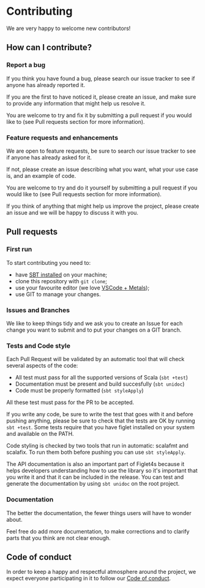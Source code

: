 # Contributing

We are very happy to welcome new contributors!

## How can I contribute?

### Report a bug

If you think you have found a bug, please search our issue tracker to see if anyone has already
reported it.

If you are the first to have noticed it, please create an issue, and make sure to provide any
information that might help us resolve it.

You are welcome to try and fix it by submitting a pull request if you would like to (see Pull
requests section for more information).

### Feature requests and enhancements

We are open to feature requests, be sure to search our issue tracker to see if anyone has already
asked for it.

If not, please create an issue describing what you want, what your use case is, and an example of
code.

You are welcome to try and do it yourself by submitting a pull request if you would like to (see
Pull requests section for more information).

If you think of anything that might help us improve the project, please create an issue and we will
be happy to discuss it with you.

## Pull requests

### First run

To start contributing you need to:

* have [SBT installed](https://www.scala-sbt.org/1.x/docs/Setup.html) on your machine;
* clone this repository with `git clone`;
* use your favourite editor (we love [VSCode + Metals](https://scalameta.org/metals/docs/editors/vscode.html));
* use GIT to manage your changes.

### Issues and Branches

We like to keep things tidy and we ask you to create an Issue for each change you want to submit and
to put your changes on a GIT branch.

### Tests and Code style

Each Pull Request will be validated by an automatic tool that will check several aspects of the
code:

* All test must pass for all the supported versions of Scala (`sbt +test`)
* Documentation must be present and build succesfully (`sbt unidoc`)
* Code must be properly formatted (`sbt styleApply`)

All these test must pass for the PR to be accepted.

If you write any code, be sure to write the test that goes with it and before pushing anything,
please be sure to check that the tests are OK by running `sbt +test`. Some tests require that you
have figlet installed on your system and available on the PATH.

Code styling is checked by two tools that run in automatic: scalafmt and scalafix. To run them both
before pushing you can use `sbt styleApply`.

The API documentation is also an important part of Figlet4s because it helps developers
understanding how to use the library so it's important that you write it and that it can be included
in the release. You can test and generate the documentation by using `sbt unidoc` on the root
project.

### Documentation

The better the documentation, the fewer things users will have to wonder about.

Feel free do add more documentation, to make corrections and to clarify parts that you think are not
clear enough.

## Code of conduct

In order to keep a happy and respectful atmosphere around the project, we expect everyone
participating in it to follow our [Code of conduct](CODE_OF_CONDUCT.md).
